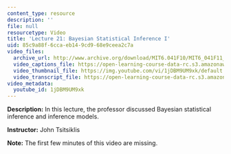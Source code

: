 ```yaml
---
content_type: resource
description: ''
file: null
resourcetype: Video
title: 'Lecture 21: Bayesian Statistical Inference I'
uid: 85c9a88f-6cca-eb14-9cd9-68e9ceea2c7a
video_files:
  archive_url: http://www.archive.org/download/MIT6.041F10/MIT6_041F11_lec21_300k.mp4
  video_captions_file: https://open-learning-course-data-rc.s3.amazonaws.com/6-041-probabilistic-systems-analysis-and-applied-probability-fall-2010/46da123444da528b9ab12e80d063586c_1jDBM9UM9xk.vtt
  video_thumbnail_file: https://img.youtube.com/vi/1jDBM9UM9xk/default.jpg
  video_transcript_file: https://open-learning-course-data-rc.s3.amazonaws.com/6-041-probabilistic-systems-analysis-and-applied-probability-fall-2010/faf10a91f28f064cb73e8d53b7bf5b90_1jDBM9UM9xk.pdf
video_metadata:
  youtube_id: 1jDBM9UM9xk
---
```


**Description:** In this lecture, the professor discussed Bayesian statistical inference and inference models.

**Instructor:** John Tsitsiklis

**Note:** The first few minutes of this video are missing.